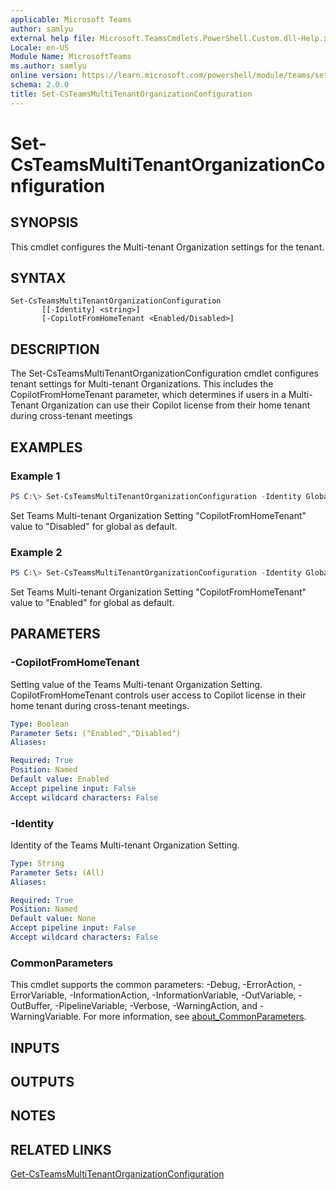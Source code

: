 ```yaml
---
applicable: Microsoft Teams
author: samlyu
external help file: Microsoft.TeamsCmdlets.PowerShell.Custom.dll-Help.xml
Locale: en-US
Module Name: MicrosoftTeams
ms.author: samlyu
online version: https://learn.microsoft.com/powershell/module/teams/set-csteamsmultitenantorganizationconfiguration
schema: 2.0.0
title: Set-CsTeamsMultiTenantOrganizationConfiguration
---
```


# Set-CsTeamsMultiTenantOrganizationConfiguration

## SYNOPSIS

This cmdlet configures the Multi-tenant Organization settings for the tenant.

## SYNTAX

```
Set-CsTeamsMultiTenantOrganizationConfiguration
       [[-Identity] <string>]
       [-CopilotFromHomeTenant <Enabled/Disabled>]
```

## DESCRIPTION
The Set-CsTeamsMultiTenantOrganizationConfiguration cmdlet configures tenant settings for Multi-tenant Organizations. This includes the CopilotFromHomeTenant parameter, which determines if users in a Multi-Tenant Organization can use their Copilot license from their home tenant during cross-tenant meetings

## EXAMPLES

### Example 1
```powershell
PS C:\> Set-CsTeamsMultiTenantOrganizationConfiguration -Identity Global -CopilotFromHomeTenant Disabled
```

Set Teams Multi-tenant Organization Setting "CopilotFromHomeTenant" value to "Disabled" for global as default.

### Example 2
```powershell
PS C:\> Set-CsTeamsMultiTenantOrganizationConfiguration -Identity Global -CopilotFromHomeTenant Enabled

```

Set Teams Multi-tenant Organization Setting "CopilotFromHomeTenant" value to "Enabled" for global as default.

## PARAMETERS

### -CopilotFromHomeTenant 
Setting value of the Teams Multi-tenant Organization Setting. CopilotFromHomeTenant controls user access to Copilot license in their home tenant during cross-tenant meetings.

```yaml
Type: Boolean
Parameter Sets: ("Enabled","Disabled")
Aliases:

Required: True
Position: Named
Default value: Enabled
Accept pipeline input: False
Accept wildcard characters: False
```

### -Identity
Identity of the Teams Multi-tenant Organization Setting.

```yaml
Type: String
Parameter Sets: (All)
Aliases:

Required: True
Position: Named
Default value: None
Accept pipeline input: False
Accept wildcard characters: False
```

### CommonParameters
This cmdlet supports the common parameters: -Debug, -ErrorAction, -ErrorVariable, -InformationAction, -InformationVariable, -OutVariable, -OutBuffer, -PipelineVariable, -Verbose, -WarningAction, and -WarningVariable. For more information, see [about_CommonParameters](https://go.microsoft.com/fwlink/?LinkID=113216).

## INPUTS

## OUTPUTS

## NOTES

## RELATED LINKS

[Get-CsTeamsMultiTenantOrganizationConfiguration](Get-CsTeamsMultiTenantOrganizationConfiguration.md)
